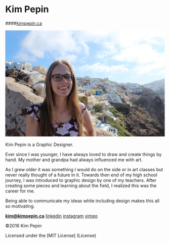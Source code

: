 # Kim Pepin

####[kimpepin.ca](http://kimpepin.ca)

![alt tag](images/santo.jpg)

Kim Pepin is a Graphic Designer.

Ever since I was younger, I have always loved to draw and create things by hand. My mother and grandpa had always influenced me with art.

As I grew older it was something I would do on the side or in art classes but never really thought of a future in it. Towards then end of my high school journey, I was introduced to graphic design by one of my teachers. After creating some pieces and learning about the field, I realized this was the career for me.

Being able to communicate my ideas while including design makes this all so motivating.

**[kim@kimpepin.ca](mailto:kim@kimpepin.ca)**
[linkedin](https://www.linkedin.com/in/kim-pepin-98934ab5)
[instagram](https://www.instagram.com/kim.pepin.design/)
[vimeo](https://vimeo.com/kimothy)

©2016 Kim Pepin

Licensed under the [MIT License] (License)
